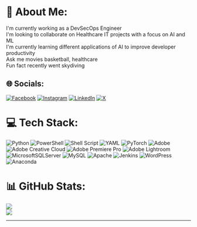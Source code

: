 # 💫 About Me:
I'm currently working as a DevSecOps Engineer<br>I'm looking to collaborate on Healthcare IT projects with a focus on AI and ML<br>I'm currently learning different applications of AI to improve developer productivity<br>Ask me movies basketball, healthcare<br>Fun fact recently went skydiving


## 🌐 Socials:
[![Facebook](https://img.shields.io/badge/Facebook-%231877F2.svg?logo=Facebook&logoColor=white)](https://facebook.com/victorshehu) [![Instagram](https://img.shields.io/badge/Instagram-%23E4405F.svg?logo=Instagram&logoColor=white)](https://instagram.com/victorshehu) [![LinkedIn](https://img.shields.io/badge/LinkedIn-%230077B5.svg?logo=linkedin&logoColor=white)](https://linkedin.com/in/victorshehu) [![X](https://img.shields.io/badge/X-black.svg?logo=X&logoColor=white)](https://x.com/victorshehu) 

# 💻 Tech Stack:
![Python](https://img.shields.io/badge/python-3670A0?style=for-the-badge&logo=python&logoColor=ffdd54) ![PowerShell](https://img.shields.io/badge/PowerShell-%235391FE.svg?style=for-the-badge&logo=powershell&logoColor=white) ![Shell Script](https://img.shields.io/badge/shell_script-%23121011.svg?style=for-the-badge&logo=gnu-bash&logoColor=white) ![YAML](https://img.shields.io/badge/yaml-%23ffffff.svg?style=for-the-badge&logo=yaml&logoColor=151515) ![PyTorch](https://img.shields.io/badge/PyTorch-%23EE4C2C.svg?style=for-the-badge&logo=PyTorch&logoColor=white) ![Adobe](https://img.shields.io/badge/adobe-%23FF0000.svg?style=for-the-badge&logo=adobe&logoColor=white) ![Adobe Creative Cloud](https://img.shields.io/badge/Adobe%20Creative%20Cloud-DA1F26.svg?style=for-the-badge&logo=Adobe%20Creative%20Cloud&logoColor=white) ![Adobe Premiere Pro](https://img.shields.io/badge/Adobe%20Premiere%20Pro-9999FF.svg?style=for-the-badge&logo=Adobe%20Premiere%20Pro&logoColor=white) ![Adobe Lightroom](https://img.shields.io/badge/Adobe%20Lightroom-31A8FF.svg?style=for-the-badge&logo=Adobe%20Lightroom&logoColor=white) ![MicrosoftSQLServer](https://img.shields.io/badge/Microsoft%20SQL%20Server-CC2927?style=for-the-badge&logo=microsoft%20sql%20server&logoColor=white) ![MySQL](https://img.shields.io/badge/mysql-4479A1.svg?style=for-the-badge&logo=mysql&logoColor=white) ![Apache](https://img.shields.io/badge/apache-%23D42029.svg?style=for-the-badge&logo=apache&logoColor=white) ![Jenkins](https://img.shields.io/badge/jenkins-%232C5263.svg?style=for-the-badge&logo=jenkins&logoColor=white) ![WordPress](https://img.shields.io/badge/WordPress-%23117AC9.svg?style=for-the-badge&logo=WordPress&logoColor=white) ![Anaconda](https://img.shields.io/badge/Anaconda-%2344A833.svg?style=for-the-badge&logo=anaconda&logoColor=white)
# 📊 GitHub Stats:
![](https://github-readme-streak-stats.herokuapp.com/?user=victorshehu&theme=dark&hide_border=false)<br/>
![](https://github-readme-stats.vercel.app/api/top-langs/?username=victorshehu&theme=dark&hide_border=false&include_all_commits=false&count_private=false&layout=compact)

---

<!-- Proudly created with GPRM ( https://gprm.itsvg.in ) -->
